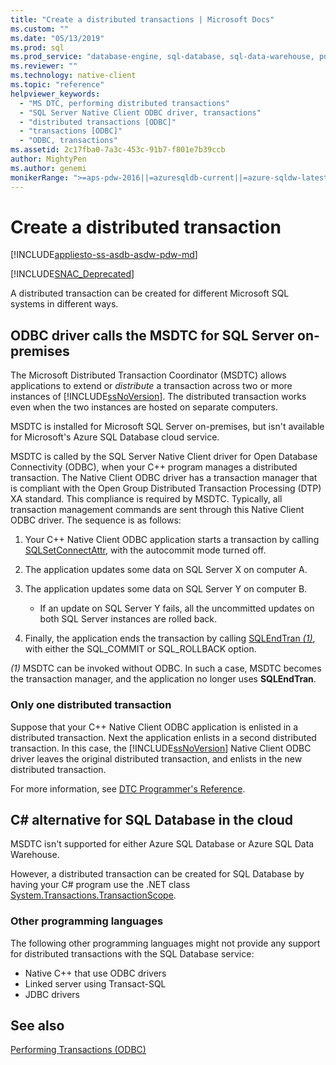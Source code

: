 ```yaml
---
title: "Create a distributed transactions | Microsoft Docs"
ms.custom: ""
ms.date: "05/13/2019"
ms.prod: sql
ms.prod_service: "database-engine, sql-database, sql-data-warehouse, pdw"
ms.reviewer: ""
ms.technology: native-client
ms.topic: "reference"
helpviewer_keywords: 
  - "MS DTC, performing distributed transactions"
  - "SQL Server Native Client ODBC driver, transactions"
  - "distributed transactions [ODBC]"
  - "transactions [ODBC]"
  - "ODBC, transactions"
ms.assetid: 2c17fba0-7a3c-453c-91b7-f801e7b39ccb
author: MightyPen
ms.author: genemi
monikerRange: ">=aps-pdw-2016||=azuresqldb-current||=azure-sqldw-latest||>=sql-server-2016||=sqlallproducts-allversions||>=sql-server-linux-2017||=azuresqldb-mi-current"
---
```

# Create a distributed transaction

[!INCLUDE[appliesto-ss-asdb-asdw-pdw-md](../../../includes/appliesto-ss-asdb-asdw-pdw-md.md)]

<!--
The following includes .md file is Empty, as of long before 2019/May/13.
/includes/snac-deprecated.md
-->

[!INCLUDE[SNAC_Deprecated](../../../includes/snac-deprecated.md)]

A distributed transaction can be created for different Microsoft SQL systems in different ways.

## ODBC driver calls the MSDTC for SQL Server on-premises

The Microsoft Distributed Transaction Coordinator (MSDTC) allows applications to extend or _distribute_ a transaction across two or more instances of [!INCLUDE[ssNoVersion](../../../includes/ssnoversion-md.md)]. The distributed transaction works even when the two instances are hosted on separate computers.

MSDTC is installed for Microsoft SQL Server on-premises, but isn't available for Microsoft's Azure SQL Database cloud service.

MSDTC is called by the SQL Server Native Client driver for Open Database Connectivity (ODBC), when your C++ program manages a distributed transaction. The Native Client ODBC driver has a transaction manager that is compliant with the Open Group Distributed Transaction Processing (DTP) XA standard. This compliance is required by MSDTC. Typically, all transaction management commands are sent through this Native Client ODBC driver. The sequence is as follows:

1. Your C++ Native Client ODBC application starts a transaction by calling [SQLSetConnectAttr](../../../relational-databases/native-client-odbc-api/sqlsetconnectattr.md), with the autocommit mode turned off.

2. The application updates some data on SQL Server X on computer A.

3. The application updates some data on SQL Server Y on computer B.
    - If an update on SQL Server Y fails, all the uncommitted updates on both SQL Server instances are rolled back.

4. Finally, the application ends the transaction by calling [SQLEndTran _(1)_](../../../relational-databases/native-client-odbc-api/sqlendtran.md), with either the SQL_COMMIT or SQL_ROLLBACK option.

_(1)_ MSDTC can be invoked without ODBC. In such a case, MSDTC becomes the transaction manager, and the application no longer uses **SQLEndTran**.

### Only one distributed transaction

Suppose that your C++ Native Client ODBC application is enlisted in a distributed transaction. Next the application enlists in a second distributed transaction. In this case, the [!INCLUDE[ssNoVersion](../../../includes/ssnoversion-md.md)] Native Client ODBC driver leaves the original distributed transaction, and enlists in the new distributed transaction.

For more information, see [DTC Programmer's Reference](https://docs.microsoft.com/previous-versions/windows/desktop/ms686108\(v=vs.85\)).

## C# alternative for SQL Database in the cloud

MSDTC isn't supported for either Azure SQL Database or Azure SQL Data Warehouse.

However, a distributed transaction can be created for SQL Database by having your C# program use the .NET class [System.Transactions.TransactionScope](/dotnet/api/system.transactions.transactionscope).

### Other programming languages

The following other programming languages might not provide any support for distributed transactions with the SQL Database service:

- Native C++ that use ODBC drivers
- Linked server using Transact-SQL
- JDBC drivers

## See also

[Performing Transactions (ODBC)](performing-transactions-in-odbc.md)
